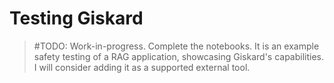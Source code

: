 # Testing Giskard

> #TODO: Work-in-progress. Complete the notebooks. It is an example safety testing of a RAG application, showcasing Giskard's capabilities. I will consider adding it as a supported external tool.